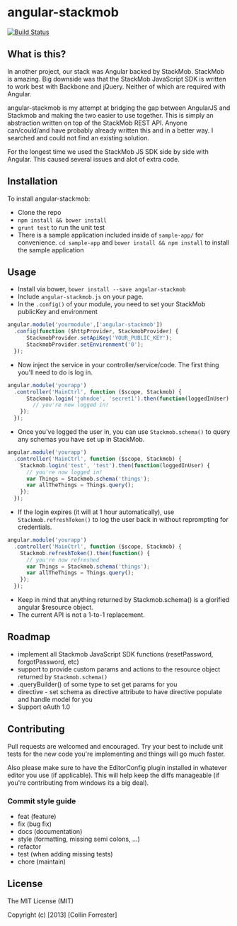 # angular-stackmob
[![Build Status](https://travis-ci.org/collinforrester/angular-stackmob.png?branch=master)](https://travis-ci.org/collinforrester/angular-stackmob)
## What is this?
In another project, our stack was Angular backed by StackMob.  StackMob is amazing.  Big downside was that the StackMob JavaScript SDK is written to work best with Backbone and jQuery.  Neither of which are required with Angular.

angular-stackmob is my attempt at bridging the gap between AngularJS and Stackmob and making the two easier to use together.  This is simply an abstraction written on top of the StackMob REST API.  Anyone can/could/and have probably already written this and in a better way.  I searched and could not find an existing solution.

For the longest time we used the StackMob JS SDK side by side with Angular.  This caused several issues and alot of extra code.

## Installation
To install angular-stackmob:
* Clone the repo
* `npm install && bower install`
* `grunt test` to run the unit test
* There is a sample application included inside of `sample-app/` for convenience. `cd sample-app` and `bower install && npm install` to install the sample application

## Usage
* Install via bower, `bower install --save angular-stackmob`
* Include `angular-stackmob.js` on your page.
* In the `.config()` of your module, you need to set your StackMob publicKey and environment

```javascript
angular.module('yourmodule',['angular-stackmob'])
  .config(function ($httpProvider, StackmobProvider) {
      StackmobProvider.setApiKey('YOUR_PUBLIC_KEY');
      StackmobProvider.setEnvironment('0');
  });
```
* Now inject the service in your controller/service/code. The first thing you'll need to do is log in.

```javascript
angular.module('yourapp')
  .controller('MainCtrl', function ($scope, Stackmob) {
      Stackmob.login('johndoe', 'secret1').then(function(loggedInUser) {
  		// you're now logged in!
  	});
  });

```
* Once you've logged the user in, you can use `Stackmob.schema()` to query any schemas you have set up in StackMob.

```javascript
angular.module('yourapp')
  .controller('MainCtrl', function ($scope, Stackmob) {
    Stackmob.login('test', 'test').then(function(loggedInUser) {
      // you're now logged in!
      var Things = Stackmob.schema('things');
   	  var allTheThings = Things.query();
  	});
  });
```
* If the login expires (it will at 1 hour automatically), use `Stackmob.refreshToken()` to log the user back in without reprompting for credentials.

```javascript
angular.module('yourapp')
  .controller('MainCtrl', function ($scope, Stackmob) {
    Stackmob.refreshToken().then(function() {
      // you're now refreshed
      var Things = Stackmob.schema('things');
   	  var allTheThings = Things.query();
  	});
  });
```

* Keep in mind that anything returned by Stackmob.schema() is a glorified angular $resource object.
* The current API is not a 1-to-1 replacement.

## Roadmap
* implement all Stackmob JavaScript SDK functions (resetPassword, forgotPassword, etc)
* support to provide custom params and actions to the resource object returned by `Stackmob.schema()`
* .queryBuilder() of some type to set get params for you
* directive - set schema as directive attribute to have directive populate and handle model for you
* Support oAuth 1.0

## Contributing
Pull requests are welcomed and encouraged.  Try your best to include unit tests for the new code you're implementing and things will go much faster.

Also please make sure to have the EditorConfig plugin installed in whatever editor you use (if applicable).  This will help keep the diffs manageable (if you're contributing from windows its a big deal).

### Commit style guide
* feat (feature)
* fix (bug fix)
* docs (documentation)
* style (formatting, missing semi colons, ...)
* refactor
* test (when adding missing tests)
* chore (maintain)

## License
The MIT License (MIT)

Copyright (c) [2013] [Collin Forrester]
